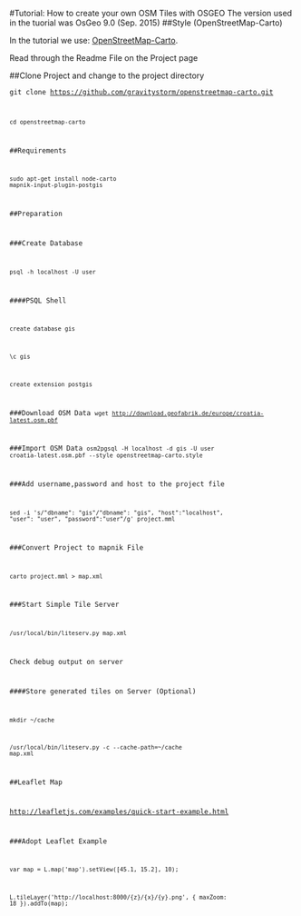 #Tutorial: How to create your own OSM Tiles with OSGEO
The version used in the tuorial was OsGeo 9.0 (Sep. 2015)
##Style (OpenStreetMap-Carto)

<p>In the tutorial we use: 
<a href="https://github.com/gravitystorm/openstreetmap-carto">OpenStreetMap-Carto</a>.</p>

Read through the Readme File on the Project page

##Clone Project and change to the project directory

<code>git clone https://github.com/gravitystorm/openstreetmap-carto.git</clone>

<code>cd openstreetmap-carto</code>

##Requirements

<code>sudo apt-get install node-carto mapnik-input-plugin-postgis</code>

##Preparation

###Create Database

<code>psql -h localhost -U user</code>

####PSQL Shell

<code>create database gis</code>

<code>\c gis</code>

<code>create extension postgis</code>


###Download OSM Data
<code>wget http://download.geofabrik.de/europe/croatia-latest.osm.pbf</code>

###Import OSM Data
<code>osm2pgsql -H localhost -d gis  -U user croatia-latest.osm.pbf --style openstreetmap-carto.style</code>


###Add username,password and host to the project file

<code>sed -i 's/"dbname": "gis"/"dbname": "gis", "host":"localhost", "user": "user", "password":"user"/g' project.mml
</code>

###Convert Project to mapnik File

<code>carto project.mml > map.xml</code>

###Start Simple Tile Server

<code>/usr/local/bin/liteserv.py map.xml</code> 

Check debug output on server

####Store generated tiles on Server (Optional)

<code>mkdir ~/cache</code>

<code>/usr/local/bin/liteserv.py -c --cache-path=~/cache map.xml</code> 



##Leaflet Map

http://leafletjs.com/examples/quick-start-example.html

###Adopt Leaflet Example

<code>var map = L.map('map').setView([45.1, 15.2], 10);</code>

<code>L.tileLayer('http://localhost:8000/{z}/{x}/{y}.png', { maxZoom: 18 }).addTo(map);</code>


    
